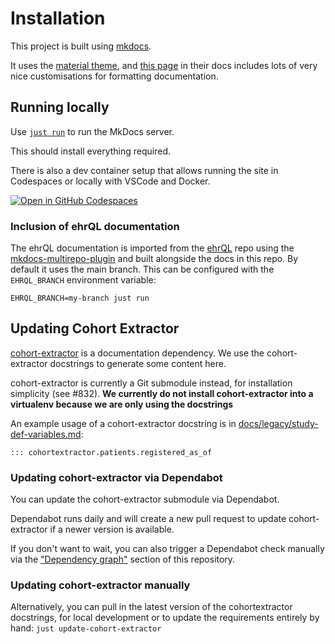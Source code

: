 # Installation

This project is built using [mkdocs](https://www.mkdocs.org/).

It uses the [material theme](https://squidfunk.github.io/mkdocs-material/), and
[this page](https://squidfunk.github.io/mkdocs-material/reference/abbreviations/)
in their docs includes lots of very nice customisations for formatting documentation.

## Running locally

Use [`just run`](https://github.com/casey/just) to run the MkDocs server.

This should install everything required.

There is also a dev container setup that allows running the site in Codespaces
or locally with VSCode and Docker.

[![Open in GitHub Codespaces](https://github.com/codespaces/badge.svg)](https://codespaces.new/opensafely/documentation)

### Inclusion of ehrQL documentation

The ehrQL documentation is imported from the
[ehrQL](https://github.com/opensafely-core/ehrql) repo using the
[mkdocs-multirepo-plugin](https://github.com/jdoiro3/mkdocs-multirepo-plugin) and built alongside the docs in this repo.  By default it uses the main branch.  This can
be configured with the `EHRQL_BRANCH` environment variable:

```
EHRQL_BRANCH=my-branch just run
```

## Updating Cohort Extractor

[cohort-extractor](https://github.com/opensafely-core/cohort-extractor) is a documentation dependency.
We use the cohort-extractor docstrings to generate some content here.

cohort-extractor is currently a Git submodule instead, for installation simplicity (see #832).
**We currently do not install cohort-extractor into a virtualenv because we are only using the docstrings**

An example usage of a cohort-extractor docstring is in [docs/legacy/study-def-variables.md](https://github.com/opensafely/documentation/blob/main/docs/legacy/study-def-variables.md?plain=1):

```
::: cohortextractor.patients.registered_as_of
```

### Updating cohort-extractor via Dependabot

You can update the cohort-extractor submodule via Dependabot.

Dependabot runs daily and will create a new pull request to update
cohort-extractor if a newer version is available.

If you don't want to wait, you can also trigger a Dependabot check
manually via the ["Dependency
graph"](https://github.com/opensafely/documentation/network/updates)
section of this repository.

### Updating cohort-extractor manually

Alternatively, you can pull in the latest version of the cohortextractor
docstrings, for local development or to update the requirements entirely
by hand: `just update-cohort-extractor`
